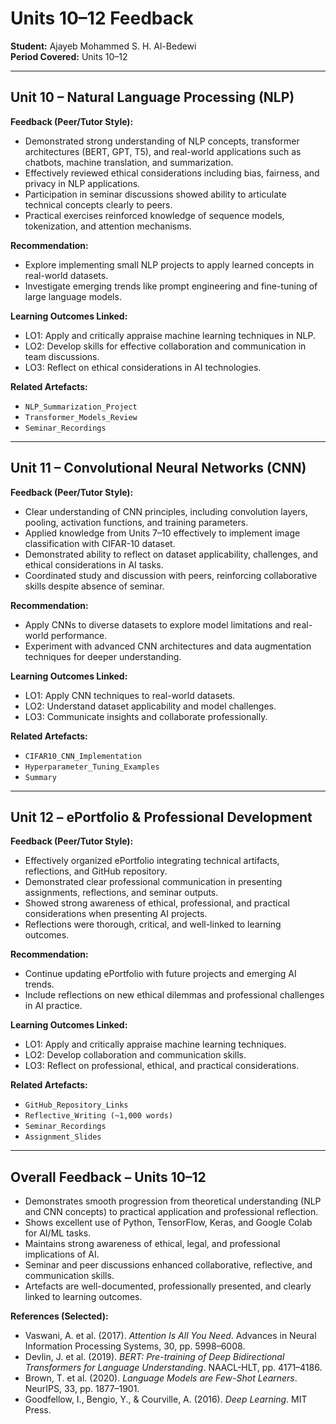 # Units 10–12 Feedback
**Student:** Ajayeb Mohammed S. H. Al-Bedewi  
**Period Covered:** Units 10–12  

---

## Unit 10 – Natural Language Processing (NLP)

**Feedback (Peer/Tutor Style):**  
- Demonstrated strong understanding of NLP concepts, transformer architectures (BERT, GPT, T5), and real-world applications such as chatbots, machine translation, and summarization.  
- Effectively reviewed ethical considerations including bias, fairness, and privacy in NLP applications.  
- Participation in seminar discussions showed ability to articulate technical concepts clearly to peers.  
- Practical exercises reinforced knowledge of sequence models, tokenization, and attention mechanisms.  

**Recommendation:**  
- Explore implementing small NLP projects to apply learned concepts in real-world datasets.  
- Investigate emerging trends like prompt engineering and fine-tuning of large language models.  

**Learning Outcomes Linked:**  
- LO1: Apply and critically appraise machine learning techniques in NLP.  
- LO2: Develop skills for effective collaboration and communication in team discussions.  
- LO3: Reflect on ethical considerations in AI technologies.  

**Related Artefacts:**  
- `NLP_Summarization_Project`  
- `Transformer_Models_Review`  
- `Seminar_Recordings`  

---

## Unit 11 – Convolutional Neural Networks (CNN)

**Feedback (Peer/Tutor Style):**  
- Clear understanding of CNN principles, including convolution layers, pooling, activation functions, and training parameters.  
- Applied knowledge from Units 7–10 effectively to implement image classification with CIFAR-10 dataset.  
- Demonstrated ability to reflect on dataset applicability, challenges, and ethical considerations in AI tasks.  
- Coordinated study and discussion with peers, reinforcing collaborative skills despite absence of seminar.  

**Recommendation:**  
- Apply CNNs to diverse datasets to explore model limitations and real-world performance.  
- Experiment with advanced CNN architectures and data augmentation techniques for deeper understanding.  

**Learning Outcomes Linked:**  
- LO1: Apply CNN techniques to real-world datasets.  
- LO2: Understand dataset applicability and model challenges.  
- LO3: Communicate insights and collaborate professionally.  

**Related Artefacts:**  
- `CIFAR10_CNN_Implementation`  
- `Hyperparameter_Tuning_Examples`  
- `Summary`  

---

## Unit 12 – ePortfolio & Professional Development

**Feedback (Peer/Tutor Style):**  
- Effectively organized ePortfolio integrating technical artifacts, reflections, and GitHub repository.  
- Demonstrated clear professional communication in presenting assignments, reflections, and seminar outputs.  
- Showed strong awareness of ethical, professional, and practical considerations when presenting AI projects.  
- Reflections were thorough, critical, and well-linked to learning outcomes.  

**Recommendation:**  
- Continue updating ePortfolio with future projects and emerging AI trends.  
- Include reflections on new ethical dilemmas and professional challenges in AI practice.  

**Learning Outcomes Linked:**  
- LO1: Apply and critically appraise machine learning techniques.  
- LO2: Develop collaboration and communication skills.  
- LO3: Reflect on professional, ethical, and practical considerations.  

**Related Artefacts:**  
- `GitHub_Repository_Links`  
- `Reflective_Writing (~1,000 words)`  
- `Seminar_Recordings`  
- `Assignment_Slides`  

---

## Overall Feedback – Units 10–12

- Demonstrates smooth progression from theoretical understanding (NLP and CNN concepts) to practical application and professional reflection.  
- Shows excellent use of Python, TensorFlow, Keras, and Google Colab for AI/ML tasks.  
- Maintains strong awareness of ethical, legal, and professional implications of AI.  
- Seminar and peer discussions enhanced collaborative, reflective, and communication skills.  
- Artefacts are well-documented, professionally presented, and clearly linked to learning outcomes.  

**References (Selected):**  
- Vaswani, A. et al. (2017). *Attention Is All You Need*. Advances in Neural Information Processing Systems, 30, pp. 5998–6008.  
- Devlin, J. et al. (2019). *BERT: Pre-training of Deep Bidirectional Transformers for Language Understanding*. NAACL-HLT, pp. 4171–4186.  
- Brown, T. et al. (2020). *Language Models are Few-Shot Learners*. NeurIPS, 33, pp. 1877–1901.  
- Goodfellow, I., Bengio, Y., & Courville, A. (2016). *Deep Learning*. MIT Press.  
